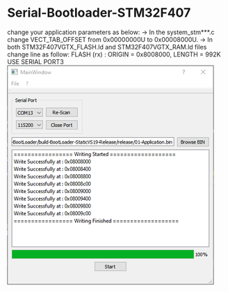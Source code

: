 # Serial-Bootloader-STM32F407
change your application parameters as below:  -> In the system_stm***.c change VECT_TAB_OFFSET from 0x00000000U to 0x00008000U.  -> In both STM32F407VGTX_FLASH.ld and STM32F407VGTX_RAM.ld files change line as follow:  FLASH    (rx)    : ORIGIN = 0x8008000,   LENGTH = 992K
USE SERIAL PORT3
![img](https://github.com/MahmoodShabanifard/Serial-Bootloader-STM32F407/blob/main/img2.png)
